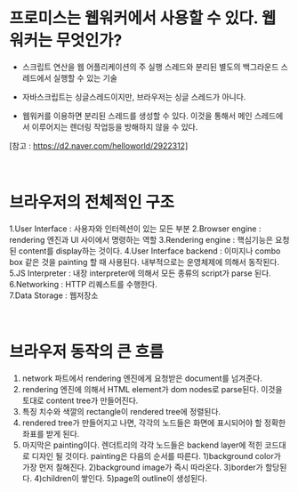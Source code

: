 # 프로미스는 웹워커에서 사용할 수 있다. 웹워커는 무엇인가?

- 스크립트 연산을 웹 어플리케이션의 주 실행 스레드와 분리된 별도의 백그라운드 스레드에서 실행할 수 있는 기술

- 자바스크립트는 싱글스레드이지만, 브라우저는 싱글 스레드가 아니다.

- 웹워커를 이용하면 분리된 스레드를 생성할 수 있다. 이것을 통해서 메인 스레드에서 이루어지는 렌더링 작업등을 방해하지 않을 수 있다.

[참고 : https://d2.naver.com/helloworld/2922312]

<br>

# 브라우저의 전체적인 구조

1.User Interface : 사용자와 인터렉션이 있는 모든 부분
2.Browser engine : rendering 엔진과 UI 사이에서 명령하는 역할
3.Rendering engine : 핵심기능은 요청된 content를 display하는 것이다.
4.User Interface backend : 이미지나 combo box 같은 것을 painting 할 때 사용된다. 내부적으로는 운영체제에 의해서 동작된다.
5.JS Interpreter : 내장 interpreter에 의해서 모든 종류의 script가 parse 된다.
6.Networking : HTTP 리퀘스트를 수행한다.  
7.Data Storage : 웹저장소

<br>

# 브라우저 동작의 큰 흐름

1. network 파트에서 rendering 엔진에게 요청받은 document를 넘겨준다.
2. rendering 엔진에 의해서 HTML element가 dom nodes로 parse된다. 이것을 토대로 content tree가 만들어진다.
3. 특징 치수와 색깔의 rectangle이 rendered tree에 정렬된다.
4. rendered tree가 만들어지고 나면, 각각의 노드들은 화면에 표시되어야 할 정확한 좌표를 받게 된다.
5. 마지막은 painting이다. 렌더트리의 각각 노드들은 backend layer에 적힌 코드대로 디자인 될 것이다. painting은 다음의 순서를 따른다.
   1)background color가 가장 먼저 칠해진다.
   2)background image가 즉시 따라온다.
   3)border가 할당된다.
   4)children이 쌓인다.
   5)page의 outline이 생성된다.
